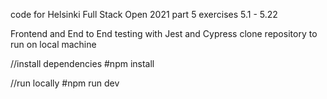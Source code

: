 code for Helsinki Full Stack Open 2021
part 5 exercises 5.1 - 5.22

Frontend and End to End testing with Jest and Cypress
clone repository to run on local machine

//install dependencies
#npm install

//run locally
#npm run dev